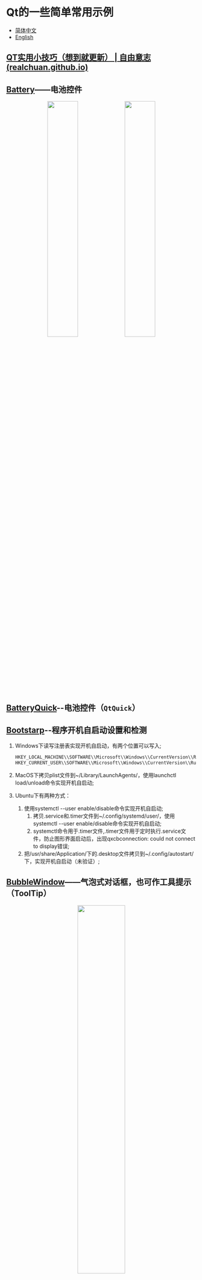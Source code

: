 # Qt的一些简单常用示例

- [简体中文](README.md)
- [English](README.en.md)

## [QT实用小技巧（想到就更新） | 自由意志 (realchuan.github.io)](https://realchuan.github.io/2021/10/12/QT%E5%AE%9E%E7%94%A8%E5%B0%8F%E6%8A%80%E5%B7%A7%EF%BC%88%E6%83%B3%E5%88%B0%E5%B0%B1%E6%9B%B4%E6%96%B0%EF%BC%89/)

## [Battery](Battery/)——电池控件

<div align="center">
  <img src="Battery/picture/AlarmBattery.png" width="40%" height="40%">
  <img src="Battery/picture/HealthyBattery.png" width="40%" height="40%">
</div>

## [BatteryQuick](BatteryQuick/)--电池控件（`QtQuick`）

## [Bootstarp](Bootstarp/)--程序开机自启动设置和检测

1. Windows下读写注册表实现开机自启动，有两个位置可以写入;

    ```powershell
    HKEY_LOCAL_MACHINE\\SOFTWARE\\Microsoft\\Windows\\CurrentVersion\\Run //对于所有用户
    HKEY_CURRENT_USER\\SOFTWARE\\Microsoft\\Windows\\CurrentVersion\\Run // 对于当前用户
    ```

2. MacOS下拷贝plist文件到~/Library/LaunchAgents/，使用launchctl load/unload命令实现开机自启动;
3. Ubuntu下有两种方式：
   1. 使用systemctl --user enable/disable命令实现开机自启动;
      1. 拷贝.service和.timer文件到~/.config/systemd/user/，使用systemctl --user enable/disable命令实现开机自启动;
      2. systemctl命令用于.timer文件,.timer文件用于定时执行.service文件，防止图形界面启动后，出现qxcbconnection: could not connect to display错误;
   2. 把/usr/share/Application/下的.desktop文件拷贝到~/.config/autostart/下，实现开机自启动（未验证）;

## [BubbleWindow](BubbleWindow/)——气泡式对话框，也可作工具提示（ToolTip）

<div align="center">
  <img src="BubbleWindow/picture/Bubble.png" width="50%" height="50%">
</div>

## [Chart](Chart/)——可视化图表绘制，参考[使用 QChart 显示实时动态曲线](https://qtdebug.com/qtbook-paint-realtime-curve-qchart/ "qtdebug/公孙二狗") 和QChart相关示例

<div align="center">
  <img src="Chart/picture/Chart_1.png" width="90%" height="90%">
  <div style="text-align: center;">图一、二动态曲线</div>
  <img src="Chart/picture/Chart_2.png" width="90%" height="90%">
  <div style="text-align: center;">图二坐标轴也会滚动</div>
</div>

## [CheckBoxStandardItem](CheckBoxStandardItem/)——可以勾选的StandardItem，而且根据勾选状态自动更新父节点状态或者子节点状态

<div align="center">
  <img src="CheckBoxStandardItem/picture/checkBoxStandardItem.png" width="50%" height="50%">
</div>

## [Clock](Clock/)——时钟

<div align="center">
  <img src="Clock/picture/Clock.png" width="50%" height="50%">
</div>

## [DashBoard](DashBoard/)——仪表盘

<div align="center">
  <img src="DashBoard/picture/DashBoard.png" width="50%" height="50%">
</div>

## [DragDrop](DragDrop/)——简单控件拖拽，参考QT示例Drag and Drop Puzzle Example

## [FlowLayout](FlowLayout/)——流式布局，来自QT示例Flow Layout Example

<div align="center">
  <img src="FlowLayout/picture/FlowLayout.png" width="50%" height="50%">
</div>

## [GridViewModel](GridViewModel/)——基于QListView的自适应宫图

<div align="center">
  <img src="GridViewModel/picture/GridView.png" width="90%" height="90%">
</div>

## [HttpClient](HttpClient/)——简单HTTP客户端，支持JSON请求和上传下载功能

## [IconButton](IconButton/)——支持Icon跟随状态切换的EventFilter和Button

## [ImageCarousel](ImageCarousel/)——简易图片轮播组件

<div align="center">
  <img src="ImageCarousel/picture/ImageCarousel.jpg" width="90%" height="90%">
</div>

## [LoadingIndicator](LoadingIndicator/)——加载指示器，支持gif动画

<div align="center">
  <img src="LoadingIndicator/picture/LoadingIndicator.jpg" width="35%" height="35%">
</div>

## [LogAsynchronous](LogAsynchronous/)——异步日志，开辟一个线程专门往文件里写日志，前后端分离

1. 日志文件名：应用程序名（appname）.时间(time,精确到秒).主机hostname.进程ID（Tid）.log（.count），假如一天内写的单个日志大约接近1G，会自动加后缀（.1,.2.3...，以此类推）新建新的日志文件去写，每天0点依然会rollFile；
   1. 正常文件名：LogAsynchronous.2020-04-26-20-29-03.Youth.11828.log；
   2. 当日写日志接近1G，新建的文件名：LogAsynchronous.2020-04-26-20-38-55.Youth.11828.log.1；
2. 日志格式：时间（time，精确到毫秒）.线程ID（Pid）.日志级别（debug）.打印信息（msg）.文件（File）.行号（Line）。
   1. 比如：2020-04-26 20:38:55.818 2052 [Debug] 123456789qwertyuioplkjhgfdsa 8412789-File:(..\logAsynchronous\main.cpp) Line:(19)；
3. [Qt-App](https://github.com/RealChuan/Qt-App/blob/main/src/utils/logasync.h)，这个项目中也有对日志的封装，与本项目的代码大致一致，由于两个项目更新频率可能不同，建议在查看日志模块时，同时检查[Qt-App](https://github.com/RealChuan/Qt-App/blob/main/src/utils/logasync.h)的最新更新。

## [MulClient](MulClient/)——多线程客户端，一个线程一个客户端（怎么可以绕开系统限制，模拟百万个客户端）

## [MulServer](MulServer/)——多线程服务端，一个线程一个客户端处理（处理实时性很高的TCP通讯）

## [NavigationProgressBar](NavigationProgressBar/)——导航进度栏

<div align="center">
  <img src="NavigationProgressBar/picture/NavigationProgressBar.png" width="90%" height="90%">
</div>

## [PasswordLineEdit](PasswordLineEdit/)——密码输入框

<div align="center">
  <img src="PasswordLineEdit/picture/HiddenPassword.png" width="40%" height="40%">
  <img src="PasswordLineEdit/picture/ShowPassword.png" width="40%" height="40%">
</div>

## [ProgressArc](ProgressArc/)——圆弧进度条

<div align="center">
  <img src="ProgressArc/picture/ProgressArc.png" width="90%" height="90%">
</div>

## [ProgressBar](ProgressBar/)——QProgressBar圆角替代方案

<div align="center">
  <img src="ProgressBar/picture/ProgressBar.png" width="90%" height="90%">
</div>

## [ReactorServer](ReactorServer/)——多线程服务端，Reactor模式（Echo）

## [SimpleUdp](SimpleUdp/)——简单UDP例子，广播和接收

## [ShowInMyComputer](ShowInMyComputer/)——在我的电脑中显示当前应用程序

防火墙白名单。

## [SlipButton](SlipButton/)——滑动按钮

> 另：更简单的实现：[有动画效果的 CheckBox](http://qtdebug.com/qtbook-animated-checkbox/)；

<div align="center">
  <img src="SlipButton/picture/SlipButton_check.png" width="40%" height="40%">
  <img src="SlipButton/picture/SlipButton_checked.png" width="40%" height="40%">
</div>

## [SqliteWAL](SqliteWAL/)——Sqlite WAL 模式下多线程并发写入数据库程序

### WAL模式的优点

1. 提高了并发性：WAL模式允许多个读取器和一个写入器同时访问数据库，可以提高并发性能和性能；
2. 崩溃恢复：WAL模式在发生崩溃时确保数据库保持一致，通过在提交事务之前将所有更改刷新到日志文件来实现；
3. 改进了写入性能：WAL模式允许并发写入，可以比默认的回滚模式更好地改进写入性能；

### WAL模式的注意事项

1. WAL模式仅适用于SQLite 3.35.5+版本；
2. 增加了磁盘使用量：与回滚模式相比，WAL模式需要更多的磁盘空间，因为它在提交更改之前将所有更改都写入日志文件；
3. 读取性能较慢：在WAL模式下，读取操作不会被写入操作阻塞，如果同时进行读取和写入操作，可能导致数据不一致。

## [TableViewModel](TableViewModel/)——表格视图

1. 各种自定义代理
   1. [ButtonDelegate](./TableViewModel/buttondelegate.h)；
   2. [ComboBoxDelegate](./TableViewModel/comboboxdelegate.h)；
   3. [ProgressBarDelegate](./TableViewModel/progressbardelegate.h)；
   4. [RichTextItemDelegate](./TableViewModel/richtextitemdelegate.hpp)；
   5. [StarDelegate](./TableViewModel/stardelegate.h)----来自Qt示例Star Delegate Example；
2. 十万级数据渲染；

<div align="center">
  <img src="TableViewModel/picture/TabViewModelDelegate.jpg" width="90%" height="90%">
</div>

## [Thread](Thread/)——多线程例子，6种写法

## [TreeViewModel](TreeViewModel/)——树形视图（MVC），QtCreator源码

<div align="center">
  <img src="TreeViewModel/picture/TreeView.png" width="90%" height="90%">
  <img src="TreeViewModel/picture/ListView.png" width="90%" height="90%">
</div>

## [Validator](Validator/)——加强版IntValidator（QIntValidator）和DoubleValidator（QDoubleValidator）

## [packaging](packaging/)——打包脚本

1. [macos](packaging/macos/)
   1. [`qmake`](packaging/macos/build.py) 编译；
   2. 打包pkg和dmg包并签名（`python`/`appdmg`），具体可以参考[Qt-App](https://github.com/RealChuan/Qt-App/tree/main/packaging/macos)；
2. [ubuntu](packaging/ubuntu/)
   1. [`qmake`](packaging/ubuntu/build.py) 编译；
   2. 打包deb包可以参考[Qt-App](https://github.com/RealChuan/Qt-App/tree/main/packaging/ubuntu)；
3. [windows](packaging/windows/)
   1. [`qmake`](packaging/windows/build.py) 编译；
   2. [`signtool`](packaging/windows/sign.bat) 签名;
   3. Inno Setup打包可以参考[Qt-App](https://github.com/RealChuan/Qt-App/tree/main/packaging/windows)，签名的话可以把[sign.bat](packaging/windows/sign.bat)中的签名脚本复制到Inno Setup工具中的`Tools`->`Configure Sign Tools`，然后在需要的文件后加上sign flags；
